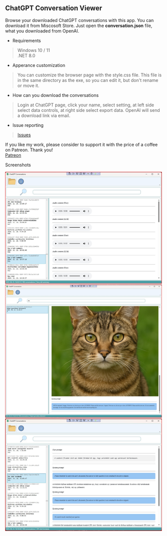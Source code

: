 ## ChatGPT Conversation Viewer

Browse your downloaded ChatGPT conversations with this app. You can download it from Miscosoft Store. Just open the <b>conversation.json</b> file, what you downloaded from OpenAI.

- Requirements
> Windows 10 / 11 <br>
> .NET 8.0

- Apperance customization
> You can customize the browser page with the style.css file. This file is in the same directory as the exe, so you can edit it, but don't rename or move it.

- How can you download the conversations
> Login at ChatGPT page, click your name, select setting, at left side select data controls, at right side select export data. OpenAI will send a download link via email.

- Issue reporting
> <a href="https://github.com/boricsk/ChatGPT-Conversation-Viewer/issues" >Issues</a>

If you like my work, please consider to support it with the price of a coffee on Patreon. Thank you!<br>
<a href="https://www.patreon.com/c/user?u=67730415" >Patreon</a>


Screenshots

<img src="./img/audio-content.png ">
<img src="./img/generated-picture.png ">
<img src="./img/main-screen1.png ">


